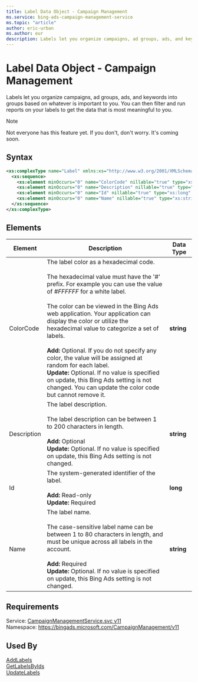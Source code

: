 ```yaml
---
title: Label Data Object - Campaign Management
ms.service: bing-ads-campaign-management-service
ms.topic: "article"
author: eric-urban
ms.author: eur
description: Labels let you organize campaigns, ad groups, ads, and keywords into groups based on whatever is important to you.
---
```

# Label Data Object - Campaign Management
Labels let you organize campaigns, ad groups, ads, and keywords into groups based on whatever is important to you. You can then filter and run reports on your labels to get the data that is most meaningful to you.

> [!NOTE]
> Not everyone has this feature yet. If you don't, don't worry. It's coming soon.

## Syntax
```xml
<xs:complexType name="Label" xmlns:xs="http://www.w3.org/2001/XMLSchema">
  <xs:sequence>
    <xs:element minOccurs="0" name="ColorCode" nillable="true" type="xs:string" />
    <xs:element minOccurs="0" name="Description" nillable="true" type="xs:string" />
    <xs:element minOccurs="0" name="Id" nillable="true" type="xs:long" />
    <xs:element minOccurs="0" name="Name" nillable="true" type="xs:string" />
  </xs:sequence>
</xs:complexType>
```

## <a name="elements"></a>Elements

|Element|Description|Data Type|
|-----------|---------------|-------------|
|<a name="colorcode"></a>ColorCode|The label color as a hexadecimal code.<br/><br/>The hexadecimal value must have the '#' prefix. For example you can use the value of *#FFFFFF* for a white label.<br/><br/>The color can be viewed in the Bing Ads web application. Your application can display the color or utilize the hexadecimal value to categorize a set of labels.<br/><br/>**Add:** Optional. If you do not specify any color, the value will be assigned at random for each label.<br/>**Update:** Optional. If no value is specified on update, this Bing Ads setting is not changed. You can update the color code but cannot remove it.|**string**|
|<a name="description"></a>Description|The label description.<br/><br/>The label description can be between 1 to 200 characters in length.<br/><br/>**Add:** Optional<br/>**Update:** Optional. If no value is specified on update, this Bing Ads setting is not changed.|**string**|
|<a name="id"></a>Id|The system-generated identifier of the label.<br/><br/>**Add:** Read-only<br/>**Update:** Required|**long**|
|<a name="name"></a>Name|The label name.<br/><br/>The case-sensitive label name can be between 1 to 80 characters in length, and must be unique across all labels in the account.<br/><br/>**Add:** Required<br/>**Update:** Optional. If no value is specified on update, this Bing Ads setting is not changed.|**string**|

## Requirements
Service: [CampaignManagementService.svc v11](https://campaign.api.bingads.microsoft.com/Api/Advertiser/CampaignManagement/v11/CampaignManagementService.svc)  
Namespace: https://bingads.microsoft.com/CampaignManagement/v11  

## Used By
[AddLabels](addlabels.md)  
[GetLabelsByIds](getlabelsbyids.md)  
[UpdateLabels](updatelabels.md)  
